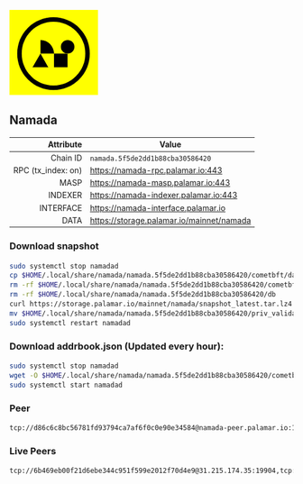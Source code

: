 ![Logo](https://raw.githubusercontent.com/Pa1amar/mainnets/refs/heads/main/namada/logo.png)
## Namada
| Attribute | Value |
|----------:|-------|
| Chain ID         | `namada.5f5de2dd1b88cba30586420` |
| RPC (tx_index: on)  | https://namada-rpc.palamar.io:443 |
| MASP  | https://namada-masp.palamar.io:443 |
| INDEXER | https://namada-indexer.palamar.io:443 |
| INTERFACE | https://namada-interface.palamar.io |
| DATA | https://storage.palamar.io/mainnet/namada |

### Download snapshot
```bash
sudo systemctl stop namadad
cp $HOME/.local/share/namada/namada.5f5de2dd1b88cba30586420/cometbft/data/priv_validator_state.json $HOME/.local/share/namada/namada.5f5de2dd1b88cba30586420/priv_validator_state.json.backup
rm -rf $HOME/.local/share/namada/namada.5f5de2dd1b88cba30586420/cometbft/data
rm -rf $HOME/.local/share/namada/namada.5f5de2dd1b88cba30586420/db
curl https://storage.palamar.io/mainnet/namada/snapshot_latest.tar.lz4 | lz4 -dc - | tar -xf - -C $HOME/.local/share/namada/namada.5f5de2dd1b88cba30586420/
mv $HOME/.local/share/namada/namada.5f5de2dd1b88cba30586420/priv_validator_state.json.backup $HOME/.local/share/namada/namada.5f5de2dd1b88cba30586420/cometbft/data/priv_validator_state.json
sudo systemctl restart namadad
```
### Download addrbook.json (Updated every hour):
```bash
sudo systemctl stop namadad
wget -O $HOME/.local/share/namada/namada.5f5de2dd1b88cba30586420/cometbft/config/addrbook.json https://storage.palamar.io/mainnet/namada/addrbook.json
sudo systemctl start namadad
```
### Peer
```bash
tcp://d86c6c8bc56781fd93794ca7af6f0c0e90e34584@namada-peer.palamar.io:16656
```



































































































































































































































































































































































































































































































































































































































































































































































































































































































































































































































































































































































































































































































































































































































































































































































































































































































































































































































































































































































































































































































































































































































































































































































































































































































































































































































### Live Peers
```
tcp://6b469eb00f21d6ebe344c951f599e2012f70d4e9@31.215.174.35:19904,tcp://219c4c2475048dbaa9e01d20ebd82b913958b4d8@72.46.84.33:16656,tcp://645f6ab7910801304cd264b129030c848243ca6b@142.132.194.124:19904,tcp://53b91a7a3929ced6d61c8ec3ca85502803a1f3e3@167.235.35.48:26656,tcp://761c832e006e7c35557a05c339c133862a196f59@46.105.223.122:26656,tcp://9cd2beecd02e5cbfbf4fd046eb4a7648a506d1a3@57.129.44.188:26656,tcp://2f32fc015e29e942ccefca600a8ec8bf828ba848@65.108.201.106:26656,tcp://80d304eef7005692156e5e4c56eb827ecef06538@135.181.57.156:20056,tcp://ab43fd9310965ac7eca31f93cf61c2544557b99f@103.208.85.24:26656,tcp://96f7945f9470faacce66888d798bf1f131913b6c@62.210.95.44:26656,tcp://74184876d3b02a7d622f177779a416aa66964bdd@51.91.105.170:26656,tcp://5c479b8d9969bb901897ebed40fc197d507f007c@54.38.157.135:26656,tcp://a8187523daabbc053ec992cde9975f65a085da25@46.4.29.231:5000,tcp://478de66fe39df43a60f5850e5b99da4edd14de85@212.51.129.72:26706,tcp://c4deb6863d50bcdd9d20b02303d010090908d6d2@192.64.82.62:26656,tcp://329bb38591a88f24d347f9c60e1e5ba073bba1c5@65.109.158.190:26656,tcp://904a389dd47dd0af68eb9aa645a605b72ecc22a3@154.26.136.5:11656
```
